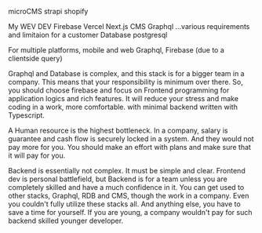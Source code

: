 microCMS
strapi
shopify



My WEV DEV
Firebase Vercel Next.js CMS Graphql ...various requirements and limitaion for a customer
Database postgresql

For multiple platforms, mobile and web
Graphql, Firebase (due to a clientside query)

Graphql and Database is complex, and this stack is for a bigger team in a company. This means that your responsibility is minimum over there.
So, you should choose firebase and focus on Frontend programming for application logics and rich features. It will reduce your stress and make coding in a work, more comfortable. with minimal backend written with Typescript.

A Human resource is the highest bottleneck.
In a company,
salary is guarantee and cash flow is securely locked in a system. And  they would not pay more for you.
You should make an effort with plans and make sure that it will pay for you.

Backend is essentially not complex. It must be simple and clear.
Frontend dev is personal battlefield, but Backend is for a team unless you are completely skilled and have a much confidence in it.
You can get used to other stacks, Graphql, RDB and CMS, though the work in a company.
Even you couldn't fully utilize these stacks all. And anything else, you have to save a time for yourself.
If you are young, a company wouldn't pay for such backend skilled younger developer.
